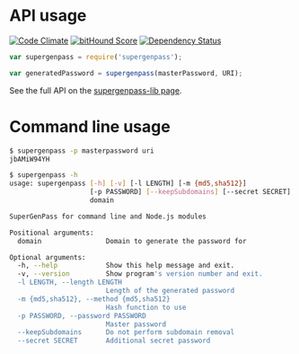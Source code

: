 # API usage

[![Code Climate](https://codeclimate.com/github/denis-sokolov/supergenpass-bin/badges/gpa.svg)](https://codeclimate.com/github/denis-sokolov/supergenpass-bin)
[![bitHound Score](https://app.bithound.io/denis-sokolov/supergenpass-bin/badges/score.svg)](http://app.bithound.io/denis-sokolov/supergenpass-bin)
[![Dependency Status](https://gemnasium.com/denis-sokolov/supergenpass-bin.svg)](https://gemnasium.com/denis-sokolov/supergenpass-bin)

```js
var supergenpass = require('supergenpass');

var generatedPassword = supergenpass(masterPassword, URI);
```

See the full API on the [supergenpass-lib page](https://github.com/chriszarate/supergenpass-lib/blob/master/README.md#usage).

# Command line usage

```bash
$ supergenpass -p masterpassword uri
jbAMiW94YH

$ supergenpass -h
usage: supergenpass [-h] [-v] [-l LENGTH] [-m {md5,sha512}]
                    [-p PASSWORD] [--keepSubdomains] [--secret SECRET]
                    domain

SuperGenPass for command line and Node.js modules

Positional arguments:
  domain                Domain to generate the password for

Optional arguments:
  -h, --help            Show this help message and exit.
  -v, --version         Show program's version number and exit.
  -l LENGTH, --length LENGTH
                        Length of the generated password
  -m {md5,sha512}, --method {md5,sha512}
                        Hash function to use
  -p PASSWORD, --password PASSWORD
                        Master password
  --keepSubdomains      Do not perform subdomain removal
  --secret SECRET       Additional secret password
```
